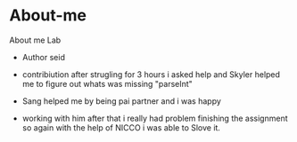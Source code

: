 # About-me
About me Lab

- Author seid 
- contribiution 
after strugling for 3 hours i asked help and Skyler helped me to
figure out whats was missing "parseInt"

- Sang helped me by being pai partner and i was happy 
- working with him 
  after that i really had problem finishing the assignment so 
  again with the help of NICCO i was able to Slove it.